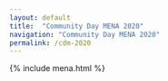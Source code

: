 ```yaml
---
layout: default
title:  "Community Day MENA 2020"
navigation: "Community Day MENA 2020"
permalink: /cdm-2020
---
```


{% include mena.html %}